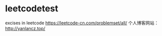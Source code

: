 # leetcodetest
excises in leetcode
https://leetcode-cn.com/problemset/all/
个人博客网站：http://yanlancz.top/
